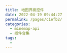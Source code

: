 ```yaml
---
title: 地图界面控件
date: 2022-04-19 09:44:27
permalink: /pages/c1efb2/
categories:
  - minemap-api
  - 插件合集
tags:
  - 
---
```

